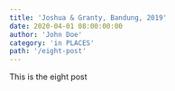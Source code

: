 ```yaml
---
title: 'Joshua & Granty, Bandung, 2019'
date: 2020-04-01 08:00:00:00
author: 'John Doe'
category: 'in PLACES'
path: '/eight-post'
---
```


This is the eight post